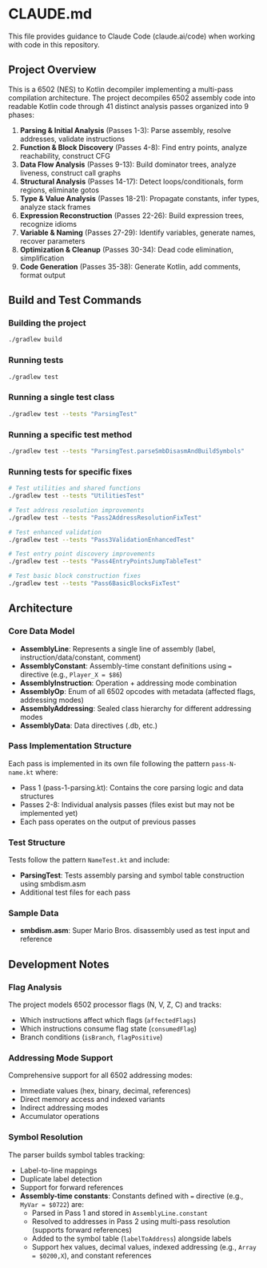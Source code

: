 # CLAUDE.md

This file provides guidance to Claude Code (claude.ai/code) when working with code in this repository.

## Project Overview

This is a 6502 (NES) to Kotlin decompiler implementing a multi-pass compilation architecture. The project decompiles 6502 assembly code into readable Kotlin code through 41 distinct analysis passes organized into 9 phases:

1. **Parsing & Initial Analysis** (Passes 1-3): Parse assembly, resolve addresses, validate instructions
2. **Function & Block Discovery** (Passes 4-8): Find entry points, analyze reachability, construct CFG
3. **Data Flow Analysis** (Passes 9-13): Build dominator trees, analyze liveness, construct call graphs
4. **Structural Analysis** (Passes 14-17): Detect loops/conditionals, form regions, eliminate gotos
5. **Type & Value Analysis** (Passes 18-21): Propagate constants, infer types, analyze stack frames
6. **Expression Reconstruction** (Passes 22-26): Build expression trees, recognize idioms
7. **Variable & Naming** (Passes 27-29): Identify variables, generate names, recover parameters
8. **Optimization & Cleanup** (Passes 30-34): Dead code elimination, simplification
9. **Code Generation** (Passes 35-38): Generate Kotlin, add comments, format output

## Build and Test Commands

### Building the project
```bash
./gradlew build
```

### Running tests
```bash
./gradlew test
```

### Running a single test class
```bash
./gradlew test --tests "ParsingTest"
```

### Running a specific test method
```bash
./gradlew test --tests "ParsingTest.parseSmbDisasmAndBuildSymbols"
```

### Running tests for specific fixes
```bash
# Test utilities and shared functions
./gradlew test --tests "UtilitiesTest"

# Test address resolution improvements  
./gradlew test --tests "Pass2AddressResolutionFixTest"

# Test enhanced validation
./gradlew test --tests "Pass3ValidationEnhancedTest"

# Test entry point discovery improvements
./gradlew test --tests "Pass4EntryPointsJumpTableTest"

# Test basic block construction fixes
./gradlew test --tests "Pass6BasicBlocksFixTest"
```

## Architecture

### Core Data Model
- **AssemblyLine**: Represents a single line of assembly (label, instruction/data/constant, comment)
- **AssemblyConstant**: Assembly-time constant definitions using `=` directive (e.g., `Player_X = $86`)
- **AssemblyInstruction**: Operation + addressing mode combination
- **AssemblyOp**: Enum of all 6502 opcodes with metadata (affected flags, addressing modes)
- **AssemblyAddressing**: Sealed class hierarchy for different addressing modes
- **AssemblyData**: Data directives (.db, etc.)

### Pass Implementation Structure
Each pass is implemented in its own file following the pattern `pass-N-name.kt` where:
- Pass 1 (pass-1-parsing.kt): Contains the core parsing logic and data structures
- Passes 2-8: Individual analysis passes (files exist but may not be implemented yet)
- Each pass operates on the output of previous passes

### Test Structure
Tests follow the pattern `NameTest.kt` and include:
- **ParsingTest**: Tests assembly parsing and symbol table construction using smbdism.asm
- Additional test files for each pass

### Sample Data
- **smbdism.asm**: Super Mario Bros. disassembly used as test input and reference

## Development Notes

### Flag Analysis
The project models 6502 processor flags (N, V, Z, C) and tracks:
- Which instructions affect which flags (`affectedFlags`)
- Which instructions consume flag state (`consumedFlag`)
- Branch conditions (`isBranch`, `flagPositive`)

### Addressing Mode Support
Comprehensive support for all 6502 addressing modes:
- Immediate values (hex, binary, decimal, references)
- Direct memory access and indexed variants
- Indirect addressing modes
- Accumulator operations

### Symbol Resolution
The parser builds symbol tables tracking:
- Label-to-line mappings
- Duplicate label detection
- Support for forward references
- **Assembly-time constants**: Constants defined with `=` directive (e.g., `MyVar = $0722`) are:
  - Parsed in Pass 1 and stored in `AssemblyLine.constant`
  - Resolved to addresses in Pass 2 using multi-pass resolution (supports forward references)
  - Added to the symbol table (`labelToAddress`) alongside labels
  - Support hex values, decimal values, indexed addressing (e.g., `Array = $0200,X`), and constant references